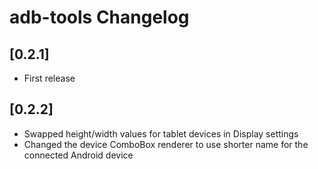 <!-- Keep a Changelog guide -> https://keepachangelog.com -->

# adb-tools Changelog

## [0.2.1]
- First release

## [0.2.2]
- Swapped height/width values for tablet devices in Display settings
- Changed the device ComboBox renderer to use shorter name for the connected Android device

